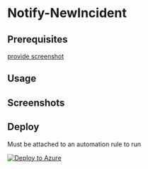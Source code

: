 # Notify-NewIncident

## Prerequisites

[provide screenshot]()

## Usage

## Screenshots

## Deploy

Must be attached to an automation rule to run

[![Deploy to Azure](https://aka.ms/deploytoazurebutton)](https://portal.azure.com/#create/Microsoft.Template/uri/https%3A%2F%2Fraw.githubusercontent.com%2FJakeD-5Q%2FDeployPlaybooks%2Fmain%2FNotify-EmailAnalysts-NewIncident%2Fazuredeploy.json)
